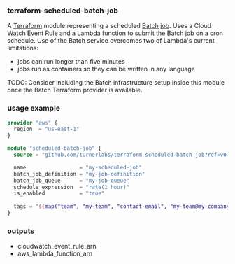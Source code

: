 ### terraform-scheduled-batch-job

A [Terraform](https://www.terraform.io/) module representing a scheduled [Batch job](https://aws.amazon.com/batch/).  Uses a Cloud Watch Event Rule and a Lambda function to submit the Batch job on a cron schedule.  Use of the Batch service overcomes two of Lambda's current limitations:

- jobs can run longer than five minutes
- jobs run as containers so they can be written in any language

TODO: Consider including the Batch infrastructure setup inside this module once the Batch Terraform provider is available.

### usage example

```terraform
provider "aws" {
  region  = "us-east-1"
}

module "scheduled-batch-job" {
  source = "github.com/turnerlabs/terraform-scheduled-batch-job?ref=v0.2.0"

  name                 = "my-scheduled-job"
  batch_job_definition = "my-job-definition"
  batch_job_queue      = "my-job-queue"
  schedule_expression  = "rate(1 hour)"
  is_enabled           = "true"
  
  tags = "${map("team", "my-team", "contact-email", "my-team@my-company.com", "application", "my-app", "environment", "dev", "customer", "my-customer")}"  
}
```

### outputs

- cloudwatch_event_rule_arn
- aws_lambda_function_arn
